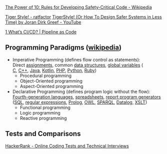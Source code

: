 
[The Power of 10: Rules for Developing Safety-Critical Code - Wikipedia](https://en.wikipedia.org/wiki/The_Power_of_10:_Rules_for_Developing_Safety-Critical_Code)

[Tiger Style! - ratfactor](https://ratfactor.com/cards/tiger-style)
[TigerStyle! (Or How To Design Safer Systems in Less Time) by Joran Dirk Greef - YouTube](https://www.youtube.com/watch?v=w3WYdYyjek4)

[1 What’s CI/CD? | Pipeline as Code](https://learning.oreilly.com/library/view/pipeline-as-code/9781617297540/OEBPS/Text/01.htm#heading_id_3)

## Programming Paradigms ([wikipedia](https://en.wikipedia.org/wiki/Comparison_of_programming_paradigms))

- Imperative Programming (defines flow control as statements): Direct [assignments](https://en.wikipedia.org/wiki/Assignment_(computer_science) "Assignment (computer science)"), common [data structures](https://en.wikipedia.org/wiki/Data_structure "Data structure"), [global variables](https://en.wikipedia.org/wiki/Global_variable "Global variable") ( [C](https://en.wikipedia.org/wiki/C_(programming_language) "C (programming language)"), [C++](https://en.wikipedia.org/wiki/C%2B%2B "C++"), [Java](https://en.wikipedia.org/wiki/Java_(programming_language) "Java (programming language)"), [Kotlin](https://en.wikipedia.org/wiki/Kotlin_(programming_language) "Kotlin (programming language)"), [PHP](https://en.wikipedia.org/wiki/PHP "PHP"), [Python](https://en.wikipedia.org/wiki/Python_(programming_language) "Python (programming language)"), [Ruby](https://en.wikipedia.org/wiki/Ruby_(programming_language) "Ruby (programming language)"))
	- Procedural programming
	- Object-Oriented programming
	- Aspect-Oriented programming
- Declarative Programming (defines program logic without the flow):  [Fourth-generation languages](https://en.wikipedia.org/wiki/Fourth-generation_programming_language "Fourth-generation programming language"), [spreadsheets](https://en.wikipedia.org/wiki/Spreadsheet "Spreadsheet"), [report program generators](https://en.wikipedia.org/wiki/Report_program_generator "Report program generator") ([SQL](https://en.wikipedia.org/wiki/SQL "SQL"), [regular expressions](https://en.wikipedia.org/wiki/Regular_expression "Regular expression"), [Prolog](https://en.wikipedia.org/wiki/Prolog "Prolog"), [OWL](https://en.wikipedia.org/wiki/Web_Ontology_Language "Web Ontology Language"), [SPARQL](https://en.wikipedia.org/wiki/SPARQL "SPARQL"), [Datalog](https://en.wikipedia.org/wiki/Datalog "Datalog"), [XSLT](https://en.wikipedia.org/wiki/XSLT "XSLT"))
	- Functional programming
	- Logic programming
	- Reactive programming


## Tests and Comparisons

[HackerRank - Online Coding Tests and Technical Interviews](https://www.hackerrank.com/)
